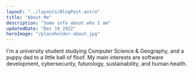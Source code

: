 ```yaml
---
layout: "../layouts/BlogPost.astro"
title: "About Me"
description: "Some info about who I am"
updatedDate: "Dec 19 2022"
heroImage: "/placeholder-about.jpg"
---
```


I'm a university student studying Computer Science & Geography, and a puppy dad to a little ball of floof. My main interests are software development, cybersecurity, futurology, sustainability, and human health.
